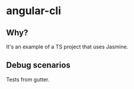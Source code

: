 # angular-cli

## Why?

It's an example of a TS project that uses Jasmine.

## Debug scenarios

Tests from gutter.
